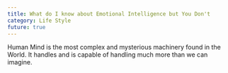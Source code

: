 ```yaml
---
title: What do I know about Emotional Intelligence but You Don't
category: Life Style
future: true
---
```



Human Mind is the most complex and mysterious machinery found in the World. It handles and is capable of handling much more than we can imagine.  
